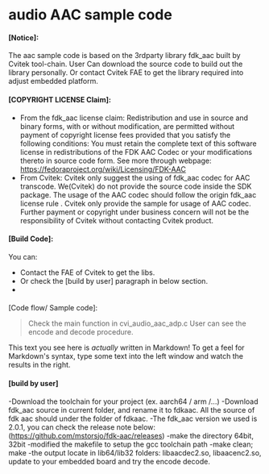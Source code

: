 # audio AAC sample code
#### [Notice]:
The aac sample code is based on the 3rdparty library fdk_aac built by Cvitek tool-chain.
User Can download the source code to build out the library personally.
Or contact Cvitek FAE to get the library required into adjust embedded platform.
#### [COPYRIGHT LICENSE Claim]:
* From the fdk_aac license claim:
Redistribution and use in source and binary forms, with or without modification, are permitted without payment of copyright license fees provided that you satisfy the following conditions:
You must retain the complete text of this software license in redistributions of the FDK AAC Codec or your modifications thereto in source code form.
See more through webpage: https://fedoraproject.org/wiki/Licensing/FDK-AAC
* From Cvitek:
Cvitek only suggest the using of fdk_aac codec for AAC transcode. We(Cvitek) do not provide the source code inside the SDK package. The usage of the AAC codec should follow the origin fdk_aac license rule .
Cvitek only provide the sample for usage of AAC codec. Further payment or copyright under business concern will not be the responsibility of Cvitek without contacting Cvitek product.

#### [Build Code]:
You can:
  - Contact the FAE of Cvitek to get the libs.
  - Or check the [build by user] paragraph in below section.
  -
####
[Code flow/ Sample code]:
> Check the main function in cvi_audio_aac_adp.c
> User can see the encode and decode procedure.


This text you see here is *actually* written in Markdown! To get a feel for Markdown's syntax, type some text into the left window and watch the results in the right.

#### [build by user]
-Download the toolchain for your project (ex. aarch64 / arm /...)
-Download fdk_aac source in current folder, and rename it to fdkaac.
 All the source of fdk aac should under the folder of fdkaac.
-The fdk_aac version we used is 2.0.1, you can check the release note below:
 (https://github.com/mstorsjo/fdk-aac/releases)
-make the directory 64bit, 32bit
-modified the makefile to setup the gcc toolchain path
-make clean; make
-the output locate in lib64/lib32 folders: libaacdec2.so, libaacenc2.so,
 update to your embedded board and try the encode decode.



